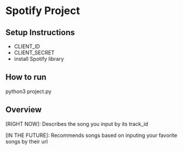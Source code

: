 # Spotify Project

## Setup Instructions

 * CLIENT_ID
 * CLIENT_SECRET
 * install Spotify library

## How to run

python3 project.py

## Overview

[RIGHT NOW]: Describes the song you input by its track_id

[IN THE FUTURE]: Recommends songs based on inputing your favorite songs by their url